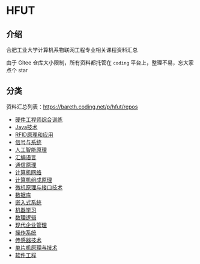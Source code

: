 # HFUT

## 介绍
合肥工业大学计算机系物联网工程专业相关课程资料汇总

由于 Gitee 仓库大小限制，所有资料都托管在 `coding` 平台上，整理不易，忘大家点个 star

## 分类

资料汇总列表：https://bareth.coding.net/p/hfut/repos

+ [硬件工程师综合训练](https://bareth.coding.net/p/hfut/d/Comprehensive-training-for-hardware-engineers/git)
+ [Java技术](https://bareth.coding.net/p/hfut/d/Java-technology/git)
+ [RFID原理和应用](https://bareth.coding.net/p/hfut/d/RFID-principle-and-application/git)
+ [信号与系统](https://bareth.coding.net/p/hfut/d/Signals-and-Systems/git)
+ [人工智能原理](https://bareth.coding.net/p/hfut/d/artificial-intelligence/git)
+ [汇编语言](https://bareth.coding.net/p/hfut/d/assembly-language/git)
+ [通信原理](https://bareth.coding.net/p/hfut/d/communication-theory/git)
+ [计算机网络](https://bareth.coding.net/p/hfut/d/computer-networks/git)
+ [计算机组成原理](https://bareth.coding.net/p/hfut/d/computer-organization/git)
+ [微机原理与接口技术](https://bareth.coding.net/p/hfut/d/computer-principles-and-interface-techniques/git)
+ [数据库](https://bareth.coding.net/p/hfut/d/database/git)
+ [嵌入式系统](https://bareth.coding.net/p/hfut/d/embedded-system/git)
+ [机器学习](https://bareth.coding.net/p/hfut/d/machine-learning/git)
+ [数理逻辑](https://bareth.coding.net/p/hfut/d/mathematical-logic/git)
+ [现代企业管理](https://bareth.coding.net/p/hfut/d/modern-business-management/git)
+ [操作系统](https://bareth.coding.net/p/hfut/d/operating-system/git)
+ [传感器技术](https://bareth.coding.net/p/hfut/d/sensor-technology/git)
+ [单片机原理与技术](https://bareth.coding.net/p/hfut/d/singlechip/git)
+ [软件工程](https://bareth.coding.net/p/hfut/d/software-engineering/git)


